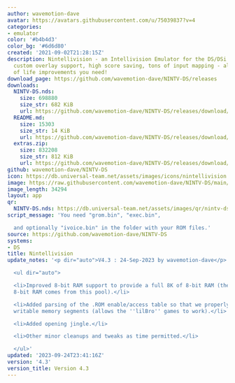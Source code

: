 ```yaml
---
author: wavemotion-dave
avatar: https://avatars.githubusercontent.com/u/75039837?v=4
categories:
- emulator
color: '#b4b4d3'
color_bg: '#6d6d80'
created: '2021-09-02T21:28:15Z'
description: Nintellivision - an Intellivision Emulator for the DS/DSi. High compatibility,
  custom overlay support, high score saving, tons of input mapping - all the quality
  of life improvements you need!
download_page: https://github.com/wavemotion-dave/NINTV-DS/releases
downloads:
  NINTV-DS.nds:
    size: 698880
    size_str: 682 KiB
    url: https://github.com/wavemotion-dave/NINTV-DS/releases/download/4.3/NINTV-DS.nds
  README.md:
    size: 15303
    size_str: 14 KiB
    url: https://github.com/wavemotion-dave/NINTV-DS/releases/download/4.3/README.md
  extras.zip:
    size: 832208
    size_str: 812 KiB
    url: https://github.com/wavemotion-dave/NINTV-DS/releases/download/4.3/extras.zip
github: wavemotion-dave/NINTV-DS
icon: https://db.universal-team.net/assets/images/icons/nintellivision.png
image: https://raw.githubusercontent.com/wavemotion-dave/NINTV-DS/main/arm9/gfx/bgTop.png
image_length: 34294
layout: app
qr:
  NINTV-DS.nds: https://db.universal-team.net/assets/images/qr/nintv-ds-nds.png
script_message: 'You need "grom.bin", "exec.bin",

  and optionally "ivoice.bin" in the folder with your ROM files.'
source: https://github.com/wavemotion-dave/NINTV-DS
systems:
- DS
title: Nintellivision
update_notes: '<p dir="auto">V4.3 : 24-Sep-2023 by wavemotion-dave</p>

  <ul dir="auto">

  <li>Improved 8-bit RAM support to provide a full 8K of 8-bit RAM (the ECS 2K of
  8-bit RAM comes from this pool).</li>

  <li>Added parsing of the .ROM enable/access table so that we properly allow for
  writable memory segments (allows the ''lilBro'' games to work).</li>

  <li>Added opening jingle.</li>

  <li>Other minor cleanups and tweaks as time permitted.</li>

  </ul>'
updated: '2023-09-24T23:41:16Z'
version: '4.3'
version_title: Version 4.3
---
```

